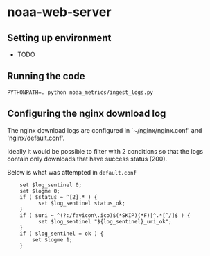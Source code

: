 # noaa-web-server

## Setting up environment
- TODO

## Running the code
```
PYTHONPATH=. python noaa_metrics/ingest_logs.py
```

## Configuring the nginx download log

The nginx download logs are configured in `~/nginx/nginx.conf' and 'nginx/default.conf'.

Ideally it would be possible to filter with 2 conditions so that the logs contain
only downloads that have success status (200).

Below is what was attempted in `default.conf`

```    
    set $log_sentinel 0;
    set $logme 0;
    if ( $status ~ ^[2].* ) {
          set $log_sentinel status_ok;
    }
    if ( $uri ~ ^(?:/favicon\.ico)$(*SKIP)(*F)|^.*[^/]$ ) {
          set $log_sentinel "${log_sentinel}_uri_ok";
    }
    if ( $log_sentinel = ok ) {
        set $logme 1;
    }
```
